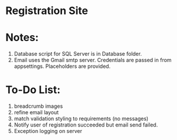 # Registration Site

 Notes:
 ======
 1. Database script for SQL Server is in Database folder.
 2. Email uses the Gmail smtp server.  Credentials are passed in from appsettings. Placeholders are provided.
 
 To-Do List:
 ============
 1. breadcrumb images
 2. refine email layout
 3. match validation styling to requirements (no messages)
 4. Notify user of registration succeeded but email send failed.
 5. Exception logging on server
